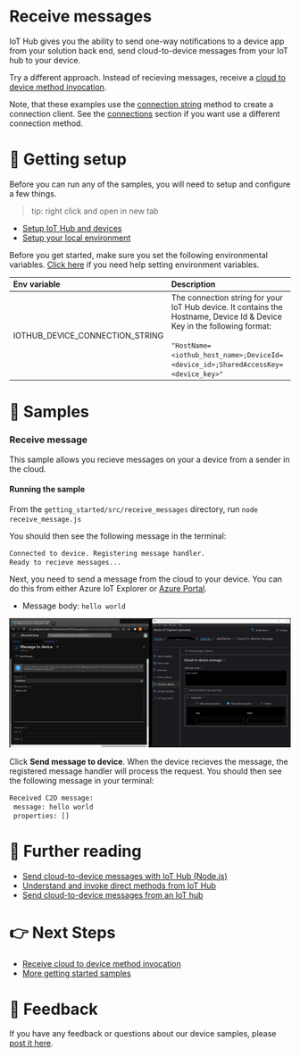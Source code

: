 # Receive messages

IoT Hub gives you the ability to send one-way notifications to a device app from your solution back end, send cloud-to-device messages from your IoT hub to your device.

Try a different approach. Instead of recieving messages, receive a [cloud to device method invocation](../receive_0method_invocation).

Note, that these examples use the [connection string](../connections/connection_string.js) method to create a connection client. See the [connections](../connections) section if you want use a different connection method.

# 🦉 Getting setup

Before you can run any of the samples, you will need to setup and configure a few things.

> tip: right click and open in new tab

- [Setup IoT Hub and devices](../../../../doc/devicesamples/iot-hub-prerequisites.md)
- [Setup your local environment](../../../../doc/devicesamples/dev-environment.md)

Before you get started, make sure you set the following environmental variables. [Click here](../../../../doc/devicesamples/setting-env-variables.md) if you need help setting environment variables.

| Env variable                    | Description                                                                                                                                                                                                         |
| :------------------------------ | :------------------------------------------------------------------------------------------------------------------------------------------------------------------------------------------------------------------ |
| IOTHUB_DEVICE_CONNECTION_STRING | The connection string for your IoT Hub device. It contains the Hostname, Device Id & Device Key in the following format:<br/><br/>`"HostName=<iothub_host_name>;DeviceId=<device_id>;SharedAccessKey=<device_key>"` |

# 🌟 Samples

### Receive message

This sample allows you recieve messages on your a device from a sender in the cloud.

#### Running the sample

From the `getting_started/src/receive_messages` directory, run `node receive_message.js`

You should then see the following message in the terminal:

```text
Connected to device. Registering message handler.
Ready to recieve messages...
```

Next, you need to send a message from the cloud to your device. You can do this from either Azure IoT Explorer or [Azure Portal](../../../../doc/devicesamples/send-message-with-azure-portal.md).

- Message body: `hello world`

![image showing messages side by side](../../../../doc/devicesamples/media/azure-portal-and-iot-explorer-message.png)

Click **Send message to device**. When the device recieves the message, the registered message handler will process the request. You should then see the following message in your terminal:

```text
Received C2D message:
 message: hello world
 properties: []
```

# 📖 Further reading

- [Send cloud-to-device messages with IoT Hub (Node.js)](https://docs.microsoft.com/en-us/azure/iot-hub/iot-hub-node-node-c2d)
- [Understand and invoke direct methods from IoT Hub](https://docs.microsoft.com/en-us/azure/iot-hub/iot-hub-devguide-messaging)
- [Send cloud-to-device messages from an IoT hub](https://docs.microsoft.com/en-us/azure/iot-hub/iot-hub-devguide-messages-c2d)

# 👉 Next Steps

- [Receive cloud to device method invocation](../receive_method_invocation)
- [More getting started samples](../../)

# 💬 Feedback

If you have any feedback or questions about our device samples, please [post it here](https://github.com/Azure/azure-iot-sdk-node/discussions/1042).